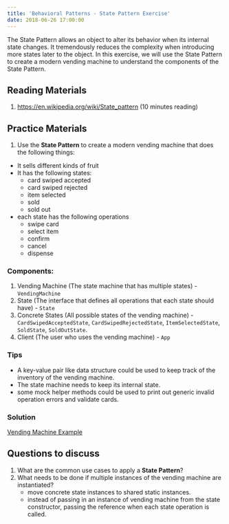 ```yaml
---
title: 'Behavioral Patterns - State Pattern Exercise'
date: 2018-06-26 17:00:00
---
```

The State Pattern allows an object to alter its behavior when its internal state changes. It tremendously reduces the complexity when introducing more states later to the object. In this exercise, we will use the State Pattern to create a modern vending machine to understand the components of the State Pattern.
<!-- Excerpt End -->

## Reading Materials
1. <a target="_blank" href="https://en.wikipedia.org/wiki/State_pattern"><i class="external alternate icon"></i> https://en.wikipedia.org/wiki/State_pattern</a> (10 minutes reading)

## Practice Materials
1. Use the **State Pattern** to create a modern vending machine that does the following things:
- It sells different kinds of fruit
- It has the following states:
    - card swiped accepted
    - card swiped rejected
    - item selected
    - sold
    - sold out
- each state has the following operations
    - swipe card
    - select item
    - confirm
    - cancel
    - dispense

### Components:
1. Vending Machine (The state machine that has multiple states) - `VendingMachine`
2. State (The interface that defines all operations that each state should have) - `State`
3. Concrete States (All possible states of the vending machine) - `CardSwipedAcceptedState`, `CardSwipedRejectedState`, `ItemSelectedState`, `SoldState`, `SoldOutState`.
4. Client (The user who uses the vending machine) - `App`

### Tips
- A key-value pair like data structure could be used to keep track of the inventory of the vending machine.
- The state machine needs to keep its internal state.
- some mock helper methods could be used to print out generic invalid operation errors and validate cards.

### Solution
<a target="_blank" href="https://github.com/zhenyanghua/design-patterns/tree/master/StatePatternExample/src/main/java"><i class="external alternate icon"></i> Vending Machine Example</a>

## Questions to discuss
1. What are the common use cases to apply a **State Pattern**?
2. What needs to be done if multiple instances of the vending machine are instantiated?
    - move concrete state instances to shared static instances.
    - instead of passing in an instance of vending machine from the state constructor, passing the reference when each state operation is called.
